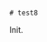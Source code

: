                                                                                                                                                                                                                                                                                                                                                                                                                                                                                                                            # test8

Init.
